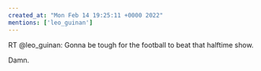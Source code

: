 ```yaml
---
created_at: "Mon Feb 14 19:25:11 +0000 2022"
mentions: ['leo_guinan']
---
```


RT @leo_guinan: Gonna be tough for the football to beat that halftime show.

Damn.